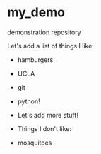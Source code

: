 # my_demo
demonstration repository

Let's add a list of things I like:

+ hamburgers
+ UCLA
+ git
+ python!

+ Let's add more stuff!

+ Things I don't like:

+ mosquitoes

